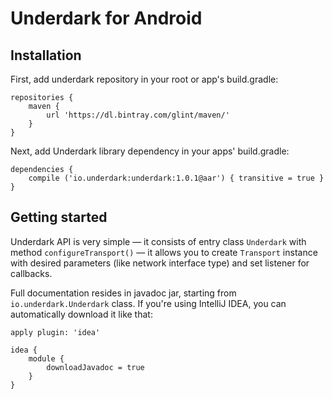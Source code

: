 # Underdark for Android
## Installation
First, add underdark repository in your root or app's build.gradle:
```
repositories {
    maven {
        url 'https://dl.bintray.com/glint/maven/'
    }
}
```
Next, add Underdark library dependency in your apps' build.gradle:
```
dependencies {
    compile ('io.underdark:underdark:1.0.1@aar') { transitive = true }
}
```
## Getting started
Underdark API is very simple — it consists of entry class `Underdark` with method `configureTransport()` — it allows you to create `Transport` instance with desired parameters (like network interface type) and set listener for callbacks.

Full documentation resides in javadoc jar, starting from `io.underdark.Underdark` class.
If you're using IntelliJ IDEA, you can automatically download it like that:
```
apply plugin: 'idea'

idea {
    module {
        downloadJavadoc = true
    }
}
```
